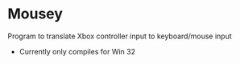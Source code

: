 # Mousey
Program to translate Xbox controller input to keyboard/mouse input
- Currently only compiles for Win 32
